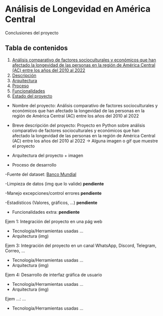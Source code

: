# Análisis de Longevidad en América Central

Conclusiones del proyecto

## Tabla de contenidos

1. [Análisis comparativo de factores socioculturales y económicos que han afectado la longevidad de las personas en la región de América Central (AC) entre los años del 2010 al 2022](#Nombre)
2. [Descripción](#descripción)
3. [Arquitectura](#Arquitectura)
4. [Proceso](#Proceso)
5. [Funcionalidades](#Funcionalidades)
6. [Estado del proyecto](#EstadoDelProyecto)


* Nombre del proyecto: Análisis comparativo de factores socioculturales y económicos que han afectado la longevidad de las personas en la región de América Central (AC) entre los años del 2010 al 2022

* Breve descripción del proyecto: Proyecto en Python sobre análisis comparativo de factores socioculturales y económicos que han afectado la longevidad de las personas en la región de América Central (AC) entre los años del 2010 al 2022
-> Alguna imagen o gif que muestre el proyecto

* Arquitectura del proyecto + imagen

* Proceso de desarrollo

-Fuente del dataset: [Banco Mundial](https://databank.worldbank.org/reports.aspx?source=world-development-indicators#)

-Limpieza de datos (img que lo valide) **pendiente**

-Manejo excepciones/control errores **pendiente**

-Estadísticos (Valores, gráficos, …) **pendiente**

* Funcionalidades extra: **pendiente**

Ejem 1: Integración del proyecto en una pág web
- Tecnología/Herramientas usadas …
- Arquitectura (img)

Ejem 3: Integración del proyecto en un canal WhatsApp, Discord, Telegram, Correo, …
- Tecnología/Herramientas usadas …
- Arquitectura (img)

Ejem 4: Desarrollo de interfaz gráfica de usuario
- Tecnología/Herramientas usadas …
- Arquitectura (img)

Ejem …: …
- Tecnología/Herramientas usadas …